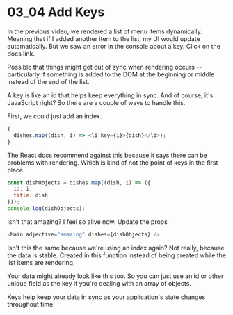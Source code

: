 # 03_04 Add Keys

In the previous video, we rendered a list of menu items dynamically. Meaning that if I added another item to the list, my UI would update automatically. But we saw an error in the console about a key. Click on the docs link.

Possible that things might get out of sync when rendering occurs -- particularly if something is added to the DOM at the beginning or middle instead of the end of the list.

A key is like an id that helps keep everything in sync. And of course, it's JavaScript right? So there are a couple of ways to handle this.

First, we could just add an index.

```javascript
{
  dishes.map((dish, i) => <li key={i}>{dish}</li>);
}
```

The React docs recommend against this because it says there can be problems with rendering. Which is kind of not the point of keys in the first place.

```javascript
const dishObjects = dishes.map((dish, i) => ({
  id: i,
  title: dish
}));
console.log(dishObjects);
```

Isn't that amazing? I feel so alive now. Update the props

```javascript
<Main adjective="amazing" dishes={dishObjects} />
```

Isn't this the same because we're using an index again? Not really, because the data is stable. Created in this function instead of being created while the list items are rendering.

Your data might already look like this too. So you can just use an id or other unique field as the key if you're dealing with an array of objects.

Keys help keep your data in sync as your application's state changes throughout time.
